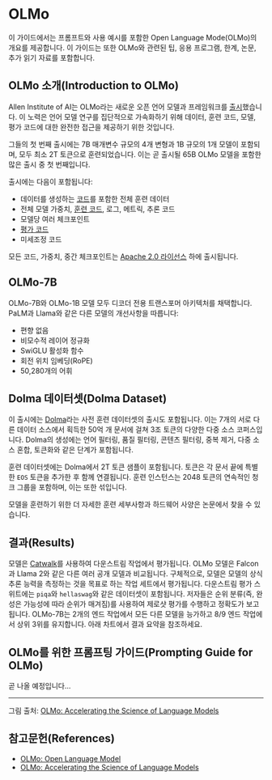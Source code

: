 # OLMo

이 가이드에서는 프롬프트와 사용 예시를 포함한 Open Language Mode(OLMo)의 개요를 제공합니다. 이 가이드는 또한 OLMo와 관련된 팁, 응용 프로그램, 한계, 논문, 추가 읽기 자료를 포함합니다.

## OLMo 소개(Introduction to OLMo)

Allen Institute of AI는 OLMo라는 새로운 오픈 언어 모델과 프레임워크를 [출시](https://blog.allenai.org/olmo-open-language-model-87ccfc95f580)했습니다. 이 노력은 언어 모델 연구를 집단적으로 가속화하기 위해 데이터, 훈련 코드, 모델, 평가 코드에 대한 완전한 접근을 제공하기 위한 것입니다.

그들의 첫 번째 출시에는 7B 매개변수 규모의 4개 변형과 1B 규모의 1개 모델이 포함되며, 모두 최소 2T 토큰으로 훈련되었습니다. 이는 곧 출시될 65B OLMo 모델을 포함한 많은 출시 중 첫 번째입니다.

출시에는 다음이 포함됩니다:

- 데이터를 생성하는 [코드](https://github.com/allenai/dolma)를 포함한 전체 훈련 데이터
- 전체 모델 가중치, [훈련 코드](https://github.com/allenai/OLMo), 로그, 메트릭, 추론 코드
- 모델당 여러 체크포인트
- [평가 코드](https://github.com/allenai/OLMo-Eval)
- 미세조정 코드

모든 코드, 가중치, 중간 체크포인트는 [Apache 2.0 라이선스](https://github.com/allenai/OLMo#Apache-2.0-1-ov-file) 하에 출시됩니다.

## OLMo-7B

OLMo-7B와 OLMo-1B 모델 모두 디코더 전용 트랜스포머 아키텍처를 채택합니다. PaLM과 Llama와 같은 다른 모델의 개선사항을 따릅니다:

- 편향 없음
- 비모수적 레이어 정규화
- SwiGLU 활성화 함수
- 회전 위치 임베딩(RoPE)
- 50,280개의 어휘

## Dolma 데이터셋(Dolma Dataset)

이 출시에는 [Dolma](https://github.com/allenai/dolma)라는 사전 훈련 데이터셋의 출시도 포함됩니다. 이는 7개의 서로 다른 데이터 소스에서 획득한 50억 개 문서에 걸쳐 3조 토큰의 다양한 다중 소스 코퍼스입니다. Dolma의 생성에는 언어 필터링, 품질 필터링, 콘텐츠 필터링, 중복 제거, 다중 소스 혼합, 토큰화와 같은 단계가 포함됩니다.

훈련 데이터셋에는 Dolma에서 2T 토큰 샘플이 포함됩니다. 토큰은 각 문서 끝에 특별한 `EOS` 토큰을 추가한 후 함께 연결됩니다. 훈련 인스턴스는 2048 토큰의 연속적인 청크 그룹을 포함하며, 이는 또한 섞입니다.

모델을 훈련하기 위한 더 자세한 훈련 세부사항과 하드웨어 사양은 논문에서 찾을 수 있습니다.

## 결과(Results)

모델은 [Catwalk](https://github.com/allenai/catwalk)를 사용하여 다운스트림 작업에서 평가됩니다. OLMo 모델은 Falcon과 Llama 2와 같은 다른 여러 공개 모델과 비교됩니다. 구체적으로, 모델은 모델의 상식 추론 능력을 측정하는 것을 목표로 하는 작업 세트에서 평가됩니다. 다운스트림 평가 스위트에는 `piqa`와 `hellaswag`와 같은 데이터셋이 포함됩니다. 저자들은 순위 분류(즉, 완성은 가능성에 따라 순위가 매겨짐)를 사용하여 제로샷 평가를 수행하고 정확도가 보고됩니다. OLMo-7B는 2개의 엔드 작업에서 모든 다른 모델을 능가하고 8/9 엔드 작업에서 상위 3위를 유지합니다. 아래 차트에서 결과 요약을 참조하세요.

## OLMo를 위한 프롬프팅 가이드(Prompting Guide for OLMo)

곧 나올 예정입니다...

---

그림 출처: [OLMo: Accelerating the Science of Language Models](https://allenai.org/olmo/olmo-paper.pdf)

## 참고문헌(References)

- [OLMo: Open Language Model](https://blog.allenai.org/olmo-open-language-model-87ccfc95f580)
- [OLMo: Accelerating the Science of Language Models](https://allenai.org/olmo/olmo-paper.pdf)